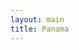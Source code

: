 ```yaml
---
layout: main
title: Panama
---
```


<link href="{{ site.baseurl }}/css/index.css" rel="stylesheet">
<script src="{{ site.baseurl }}/js/lib/d3.min.js"></script>
<script src="{{ site.baseurl }}/src/pty.js"></script>

<div class="row">
    <div class="col-md-12">
        <div id="demo"></div>
    </div>
</div>


<script>
d3.json('{{ site.baseurl }}/data/A.json', function(error, data) {

    if (error) { return error; }

    var width = parseInt(d3.select('#demo').style('width'), 10),
        height = 400;

    var chart01 = pty.chart.network()
        .width(width)
        .height(height)
        .nodeRadius(15)
        .nodeLabel(function(d) { return d.name; })
        .nodeBaseURL(function(d) { return '{{site.baseurl}}/data/' + d.id + '.json'; });

    d3.select('div#demo').data([data]).call(chart01);
});
</script>